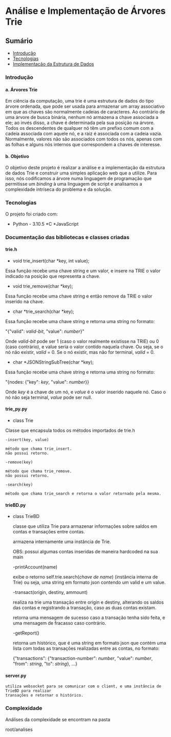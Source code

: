 # Análise e Implementação de Árvores Trie
## Sumário
* [Introdução](#introdução)
* [Tecnologias](#tecnologias)
* [Implementação da Estrutura de Dados](#implementação-da-estrutura-de-dados)
### Introdução
#### a. Árvores Trie
Em ciência da computação, uma trie é uma estrutura de dados do tipo árvore ordenada, que pode ser usada para armazenar um array associativo em que as chaves são normalmente cadeias de caracteres. Ao contrário de uma árvore de busca binária, nenhum nó armazena a chave associada a ele; ao invés disso, a chave é determinada pela sua posição na árvore. Todos os descendentes de qualquer nó têm um prefixo comum com a cadeia associada com aquele nó, e a raiz é associada com a cadeia vazia. Normalmente, valores não são associados com todos os nós, apenas com as folhas e alguns nós internos que correspondem a chaves de interesse.
#### b. Objetivo
O objetivo deste projeto é realizar a análise e a implementação da estrutura de dados Trie e construir uma simples aplicação web que a utilize. Para isso, nós codificamos a árvore numa linguagem de programação que permitisse um *binding* à uma linguagem de script e analisamos a complexidade intríseca do problema e da solução.
### Tecnologias
O projeto foi criado com:
* Python - 3.10.5
*C
*JavaScript
### Documentação das bibliotecas e classes criadas
#### 

#### trie.h

* void trie_insert(char *key, int value); 

Essa função recebe uma chave string e um valor, e insere na TRIE o valor indicado na posição que representa a chave.

* void trie_remove(char *key);

Essa função recebe uma chave string e então remove da TRIE o valor inserido na chave.

* char *trie_search(char *key); 

Essa função recebe uma chave string e retorna uma string no formato:

"{"valid": _valid-bit_, "value": _number_}"

Onde _valid-bit_ pode ser 1 (caso o valor realmente existisse na TRIE) ou 0 (caso contrário),
e value seria o valor contido naquela chave. Ou seja, se o nó não existir, _valid_ = 0. Se o nó existir,
mas não for terminal, _valid_ = 0.

* char *JSONStringSubTree(char *key);

Essa função recebe uma chave string e retorna uma string no formato:

"{nodes: {"key": _key_, "value": _number_}}

Onde _key_ é a chave de um nó, e _value_ é o valor inserido naquele nó. Caso o nó não seja terminal,
_value_ pode ser null.

#### trie_py.py

* class Trie

Classe que encapsula todos os métodos importados de trie.h
    
    -insert(key, value)
    
    método que chama trie_insert.
    não possui retorno.

    -remove(key)

    método que chama trie_remove.
    não possui retorno.

    -search(key)

    método que chama trie_search e retorna o valor retornado pela mesma.

#### trieBD.py

* class TrieBD

    classe que utiliza Trie para armazenar informações sobre saldos em contas e transações
    entre contas.

    armazena internamente uma instância de Trie.

    OBS: possui algumas contas inseridas de maneira hardcoded na sua main

    -printAccount(name)

    exibe o retorno self.trie.search(_chave de name_) (instância interna de Trie)
    ou seja, uma string em formato json contendo um valid e um value.

    -transact(origin, destiny, ammount)

    realiza na trie uma transação entre origin e destiny, alterando os saldos das contas e 
    registrando a transação, caso as duas contas existam.

    retorna uma mensagem de sucesso caso a transação tenha sido feita, e uma mensagem de fracasso
    caso contrário.

    -getReport()

    retorna um histórico, que é uma string em formato json que contém uma lista com todas as transações realizadas entre as contas, no formato:

    {"transactions": {"transaction-number": _number_, "value": _number_, "from": _string_, 
    "to": _string_}, ...}

#### server.py

    utiliza websocket para se comunicar com o client, e uma instância de TrieBD para realizar
    transações e retornar o histórico.

### Complexidade

Análises da complexidade se encontram na pasta

root/analises
    